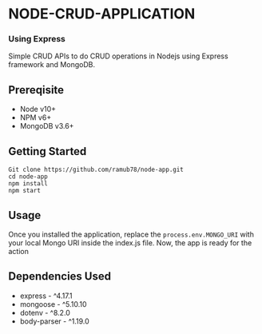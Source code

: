 # NODE-CRUD-APPLICATION

### Using Express

Simple CRUD APIs to do CRUD operations in Nodejs using Express framework and MongoDB.

## Prereqisite

- Node v10+
- NPM v6+
- MongoDB v3.6+

## Getting Started

```
Git clone https://github.com/ramub78/node-app.git
cd node-app
npm install
npm start
```

## Usage

Once you installed the application, replace the `process.env.MONGO_URI` with your local Mongo URI inside the index.js file. Now, the app is ready for the action

## Dependencies Used

- express - ^4.17.1
- mongoose - ^5.10.10
- dotenv - ^8.2.0
- body-parser - ^1.19.0
